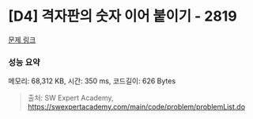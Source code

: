 # [D4] 격자판의 숫자 이어 붙이기 - 2819 

[문제 링크](https://swexpertacademy.com/main/code/problem/problemDetail.do?contestProbId=AV7I5fgqEogDFAXB) 

### 성능 요약

메모리: 68,312 KB, 시간: 350 ms, 코드길이: 626 Bytes



> 출처: SW Expert Academy, https://swexpertacademy.com/main/code/problem/problemList.do